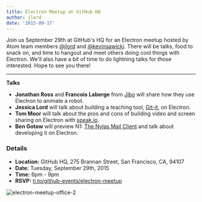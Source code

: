 ```yaml
---
title: Electron Meetup at GitHub HQ
author: jlord
date: '2015-09-17'
---
```


Join us September 29th at GitHub's HQ for an Electron meetup hosted by Atom team members [@jlord](https://github.com/jlord) and [@kevinsawicki](https://github.com/kevinsawicki). There will be talks, food to snack on, and time to hangout and meet others doing cool things with Electron. We'll also have a bit of time to do lightning talks for those interested. Hope to see you there!

---

**Talks**

- **Jonathan Ross** and **Francois Laberge** from [Jibo](http://jibo.com) will share how they use Electron to animate a robot.
- **Jessica Lord** will talk about building a teaching tool, [Git-it](https://github.com/jlord/git-it-electron), on Electron.
- **Tom Moor** will talk about the pros and cons of building  video and screen sharing on Electron with [speak.io](https://speak.io).
- **Ben Gotow** will preview N1: [The Nylas Mail Client](https://www.nylas.com/blog/splitting-the-atom) and talk about developing it on Electron.

### Details

- **Location:** GitHub HQ, 275 Brannan Street, San Francisco, CA, 94107
- **Date:** Tuesday, September 29th, 2015
- **Time:** 6pm - 9pm
- **RSVP:** [ti.to/github-events/electron-meetup](https://ti.to/github-events/electron-meetup)

![electron-meetup-office-2](https://cloud.githubusercontent.com/assets/1305617/9918496/0bc7093c-5c7c-11e5-83c9-bdbb34a2cd19.png)

